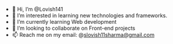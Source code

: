 - 👋 Hi, I’m @Lovish141
- 👀 I’m interested in learning new technologies and frameworks.
- 🌱 I’m currently learning Web development
- 💞️ I’m looking to collaborate on Front-end projects
- 📫 Reach me on my email: @slovish11sharma@gmail.com

<!---
Lovish141/Lovish141 is a ✨ special ✨ repository because its `README.md` (this file) appears on your GitHub profile.
You can click the Preview link to take a look at your changes.
--->

